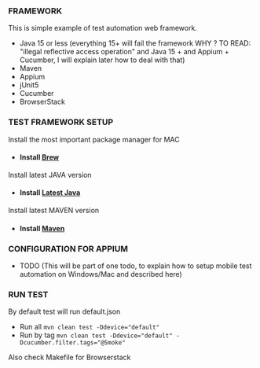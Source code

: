 ### FRAMEWORK

This is simple example of test automation web framework.
- Java 15 or less (everything 15+ will fail the framework WHY ? TO READ: "illegal reflective access operation" and Java 15 + and Appium + 
Cucumber, I will explain later how to deal with that)
- Maven
- Appium
- jUnit5
- Cucumber
- BrowserStack

### TEST FRAMEWORK SETUP

Install the most important package manager for MAC
- #### Install [Brew](https://brew.sh)

Install latest JAVA version 
- #### Install [Latest Java](https://formulae.brew.sh/formula/openjdk)

Install latest MAVEN version
- #### Install [Maven](https://formulae.brew.sh/formula/maven#default)

### CONFIGURATION FOR APPIUM 
- TODO (This will be part of one todo, to explain how to setup mobile test automation on Windows/Mac and described here)

### RUN TEST
By default test will run default.json

- Run all `mvn clean test -Ddevice="default"` 
- Run by tag `mvn clean test -Ddevice="default" -Dcucumber.filter.tags="@Smoke"`

Also check Makefile for Browserstack


